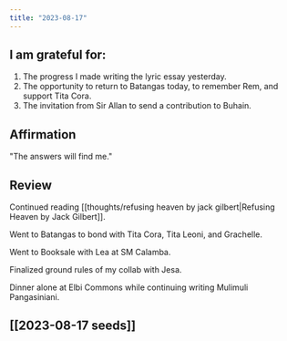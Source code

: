 ```yaml
---
title: "2023-08-17"
---
```

## I am grateful for:
1. The progress I made writing the lyric essay yesterday.
2. The opportunity to return to Batangas today, to remember Rem, and support Tita Cora.
3. The invitation from Sir Allan to send a contribution to Buhain.

## Affirmation

"The answers will find me."

## Review

Continued reading [[thoughts/refusing heaven by jack gilbert|Refusing Heaven by Jack Gilbert]].

Went to Batangas to bond with Tita Cora, Tita Leoni, and Grachelle.

Went to Booksale with Lea at SM Calamba.

Finalized ground rules of my collab with Jesa.

Dinner alone at Elbi Commons while continuing writing Mulimuli Pangasiniani.

## [[2023-08-17 seeds]]
